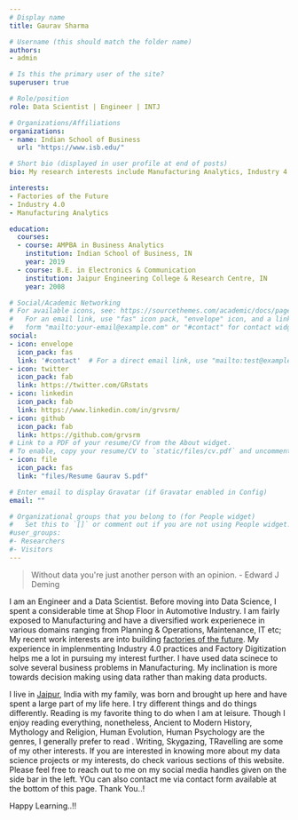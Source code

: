 ```yaml
---
# Display name
title: Gaurav Sharma

# Username (this should match the folder name)
authors:
- admin

# Is this the primary user of the site?
superuser: true

# Role/position
role: Data Scientist | Engineer | INTJ

# Organizations/Affiliations
organizations:
- name: Indian School of Business
  url: "https://www.isb.edu/"

# Short bio (displayed in user profile at end of posts)
bio: My research interests include Manufacturing Analytics, Industry 4.0 and Factory Digitization.

interests:
- Factories of the Future
- Industry 4.0
- Manufacturing Analytics

education:
  courses:
  - course: AMPBA in Business Analytics
    institution: Indian School of Business, IN
    year: 2019
  - course: B.E. in Electronics & Communication
    institution: Jaipur Engineering College & Research Centre, IN
    year: 2008

# Social/Academic Networking
# For available icons, see: https://sourcethemes.com/academic/docs/page-builder/#icons
#   For an email link, use "fas" icon pack, "envelope" icon, and a link in the
#   form "mailto:your-email@example.com" or "#contact" for contact widget.
social:
- icon: envelope
  icon_pack: fas
  link: '#contact'  # For a direct email link, use "mailto:test@example.org".
- icon: twitter
  icon_pack: fab
  link: https://twitter.com/GRstats
- icon: linkedin
  icon_pack: fab
  link: https://www.linkedin.com/in/grvsrm/
- icon: github
  icon_pack: fab
  link: https://github.com/grvsrm
# Link to a PDF of your resume/CV from the About widget.
# To enable, copy your resume/CV to `static/files/cv.pdf` and uncomment the lines below.
- icon: file
  icon_pack: fas
  link: "files/Resume Gaurav S.pdf"

# Enter email to display Gravatar (if Gravatar enabled in Config)
email: ""

# Organizational groups that you belong to (for People widget)
#   Set this to `[]` or comment out if you are not using People widget.
#user_groups:
#- Researchers
#- Visitors
---
```

> Without data you're just another person with an opinion. 
>                                                         - Edward J Deming 

I am an Engineer and a Data Scientist. Before moving into Data Science, I spent a considerable time at Shop Floor in Automotive Industry. I am fairly exposed to Manufacturing and have a diversified work experienece in various domains ranging from Planning & Operations, Maintenance, IT etc; My recent work interests are into building [factories of the future](https://www.effra.eu/sites/default/files/factories_of_the_future_2020_roadmap.pdf).  My experience in implenmenting Industry 4.0 practices and Factory Digitization helps me a lot in pursuing my interest further. I have used data scinece to solve several business problems in Manufacturing. My inclination is more towards decision making using data rather than making data products.

I live in [Jaipur](http://www.tourism.rajasthan.gov.in/jaipur.html), India with my family, was born and brought up here and have spent a large part of my life here. I try different things and do things differently. Reading is my favorite thing to do when I am at leisure. Though I enjoy reading everything, nonetheless, Ancient to Modern History, Mythology and Religion, Human Evolution, Human Psychology are the genres, I generally prefer to read . Writing, Skygazing, TRavelling are some of my other interests. If you are interested in knowing more about my data science projects or my interests, do check various sections of this website. Please feel free to reach out to me on my social media handles given on the side bar in the left. YOu can also contact me via contact form available at the bottom of this page. Thank You..!

Happy Learning..!!
